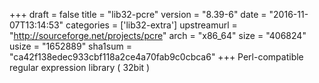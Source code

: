 +++
draft = false
title = "lib32-pcre"
version = "8.39-6"
date = "2016-11-07T13:14:53"
categories = ['lib32-extra']
upstreamurl = "http://sourceforge.net/projects/pcre"
arch = "x86_64"
size = "406824"
usize = "1652889"
sha1sum = "ca42f138edec933cbf118a2ce4a70fab9c0cbca6"
+++
Perl-compatible regular expression library ( 32bit )